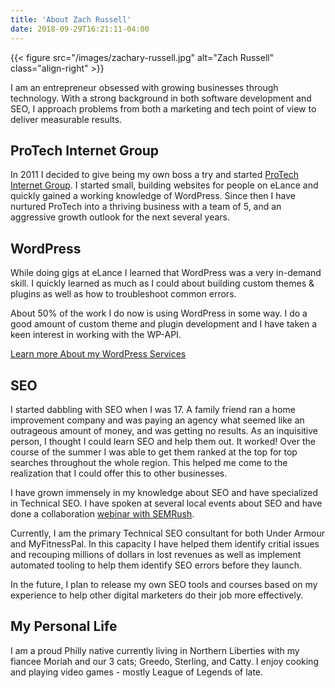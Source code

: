 ```yaml
---
title: 'About Zach Russell'
date: 2018-09-29T16:21:11-04:00
---
```


{{< figure src="/images/zachary-russell.jpg" alt="Zach Russell" class="align-right" >}}

I am an entrepreneur obsessed with growing businesses through technology. With a strong background in both software development and SEO, I approach problems from both a marketing and tech point of view to deliver measurable results. 

## ProTech Internet Group
In 2011 I decided to give being my own boss a try and started [ProTech Internet Group](https://protechig.com). I started small, building websites for people on eLance and quickly gained a working knowledge of WordPress. Since then I have nurtured ProTech into a thriving business with a team of 5, and an aggressive growth outlook for the next several years.

## WordPress
While doing gigs at eLance I learned that WordPress was a very in-demand skill. I quickly learned as much as I could about building custom themes & plugins as well as how to troubleshoot common errors.

About 50% of the work I do now is using WordPress in some way. I do a good amount of custom theme and plugin development and I have taken a keen interest in working with the WP-API.

[Learn more About my WordPress Services](/wordpress-development)

## SEO
I started dabbling with SEO when I was 17. A family friend ran a home improvement company and was paying an agency what seemed like an outrageous amount of money, and was getting no results. As an inquisitive person, I thought I could learn SEO and help them out. It worked! Over the course of the summer I was able to get them ranked at the top for top searches throughout the whole region. This helped me come to the realization that I could offer this to other businesses.

I have grown immensely in my knowledge about SEO and have specialized in Technical SEO. I have spoken at several local events about SEO and have done a collaboration [webinar with SEMRush](https://www.youtube.com/watch?v=3Id7wkP5F60&t=738s). 

Currently, I am the primary Technical SEO consultant for both Under Armour and MyFitnessPal. In this capacity I have helped them identify critial issues and recouping millions of dollars in lost revenues as well as implement automated tooling to help them identify SEO errors before they launch. 

In the future, I plan to release my own SEO tools and courses based on my experience to help other digital marketers do their job more effectively.

## My Personal Life
I am a proud Philly native currently living in Northern Liberties with my fiancee Moriah and our 3 cats; Greedo, Sterling, and Catty. I enjoy cooking and playing video games - mostly League of Legends of late. 
